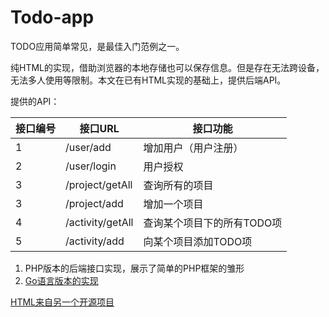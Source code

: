 # Todo-app

TODO应用简单常见，是最佳入门范例之一。

纯HTML的实现，借助浏览器的本地存储也可以保存信息。但是存在无法跨设备，无法多人使用等限制。本文在已有HTML实现的基础上，提供后端API。

提供的API：

| 接口编号 | 接口URL | 接口功能 |
|-----|----| ------------|
|1 | /user/add  |增加用户（用户注册）|
|2 | /user/login  |用户授权|
|3 | /project/getAll |查询所有的项目|
|3 | /project/add  |增加一个项目|
|4 | /activity/getAll |查询某个项目下的所有TODO项|
|5 | /activity/add |向某个项目添加TODO项|



1. PHP版本的后端接口实现，展示了简单的PHP框架的雏形
2. [Go语言版本的实现](https://blog.csdn.net/panxl6/article/details/78758468)

[HTML来自另一个开源项目](https://github.com/themaxsandelin/todo.git)